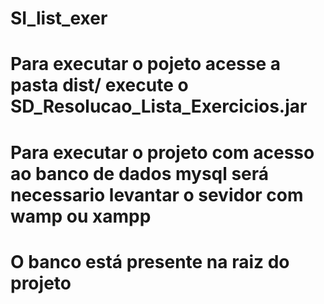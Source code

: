 # SI_list_exer
# Para executar o pojeto acesse a pasta dist/ execute o SD_Resolucao_Lista_Exercicios.jar
# Para executar o projeto com acesso ao banco de dados mysql será necessario levantar o sevidor com wamp ou xampp
# O banco está presente na raiz do projeto
